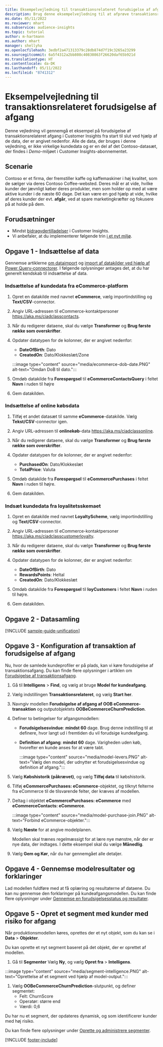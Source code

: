 ```yaml
---
title: Eksempelvejledning til transaktionsrelateret forudsigelse af afgang
description: Brug denne eksempelvejledning til at afprøve transaktionsrelateret standardafgang i en forudsigelsesmodel.
ms.date: 05/11/2022
ms.reviewer: mhart
ms.subservice: audience-insights
ms.topic: tutorial
author: m-hartmann
ms.author: mhart
manager: shellyha
ms.openlocfilehash: 3edbf2a471313379c28db874d7f19c3265a23299
ms.sourcegitcommit: 6a5f4312a2bb808c40830863f26620daf65b921d
ms.translationtype: HT
ms.contentlocale: da-DK
ms.lasthandoff: 05/11/2022
ms.locfileid: "8741312"
---
```

# <a name="transactional-churn-prediction-sample-guide"></a>Eksempelvejledning til transaktionsrelateret forudsigelse af afgang

Denne vejledning vil gennemgå et eksempel på forudsigelse af transaktionsrelateret afgang i Customer Insights fra start til slut ved hjælp af de data, der er angivet nedenfor. Alle de data, der bruges i denne vejledning, er ikke virkelige kundedata og er en del af det Contoso-datasæt, der findes i *Demo*-miljøet i Customer Insights-abonnementet.

## <a name="scenario"></a>Scenarie

Contoso er et firma, der fremstiller kaffe og kaffemaskiner i høj kvalitet, som de sælger via deres Contoso Coffee-websted. Deres mål er at vide, hvilke kunder der jævnligt køber deres produkter, men som holder op med at være aktive kunder i de næste 60 dage. Det kan være en god hjælp at vide, hvilke af deres kunder der evt. **afgår**, ved at spare marketingkræfter og fokusere på at holde på dem.

## <a name="prerequisites"></a>Forudsætninger

- Mindst [bidragydertilladelser](permissions.md) i Customer Insights.
- Vi anbefaler, at du implementerer følgende trin [i et nyt miljø](manage-environments.md).

## <a name="task-1---ingest-data"></a>Opgave 1 - Indsættelse af data

Gennemse artiklerne [om dataimport](data-sources.md) og [import af datakilder ved hjælp af Power Query-connectorer](connect-power-query.md). I følgende oplysninger antages det, at du har generelt kendskab til indsættelse af data. 

### <a name="ingest-customer-data-from-ecommerce-platform"></a>Indsættelse af kundedata fra eCommerce-platform

1. Opret en datakilde med navnet **eCommerce**, vælg importindstilling og **Text/CSV**-connector.

1. Angiv URL-adressen til eCommerce-kontaktpersoner https://aka.ms/ciadclasscontacts.

1. Når du redigerer dataene, skal du vælge **Transformer** og **Brug første række som overskrifter**.

1. Opdater datatypen for de kolonner, der er angivet nedenfor:

   - **DateOfBirth**: Dato
   - **CreatedOn**: Dato/Klokkeslæt/Zone

   :::image type="content" source="media/ecommerce-dob-date.PNG" alt-text="Omdan DoB til dato.":::

1. Omdøb datakilde fra **Forespørgsel** til **eCommerceContactsQuery** i feltet **Navn** i ruden til højre

1. Gem datakilden.

### <a name="ingest-online-purchase-data"></a>Indsættelse af online købsdata

1. Tilføj et andet datasæt til samme **eCommerce**-datakilde. Vælg **Tekst/CSV**-connector igen.

1. Angiv URL-adressen til **onlinekøb**-data https://aka.ms/ciadclassonline.

1. Når du redigerer dataene, skal du vælge **Transformer** og **Brug første række som overskrifter**.

1. Opdater datatypen for de kolonner, der er angivet nedenfor:

   - **PurchasedOn**: Dato/Klokkeslæt
   - **TotalPrice**: Valuta
   
1. Omdøb datakilde fra **Forespørgsel** til **eCommercePurchases** i feltet **Navn** i ruden til højre.

1. Gem datakilden.

### <a name="ingest-customer-data-from-loyalty-schema"></a>Indsæt kundedata fra loyalitetsskemaet

1. Opret en datakilde med navnet **LoyaltyScheme**, vælg importindstilling og **Text/CSV**-connector.

1. Angiv URL-adressen til eCommerce-kontaktpersoner https://aka.ms/ciadclasscustomerloyalty.

1. Når du redigerer dataene, skal du vælge **Transformer** og **Brug første række som overskrifter**.

1. Opdater datatypen for de kolonner, der er angivet nedenfor:

   - **DateOfBirth**: Dato
   - **RewardsPoints**: Heltal
   - **CreatedOn**: Dato/Klokkeslæt

1. Omdøb datakilde fra **Forespørgsel** til **loyCustomers** i feltet **Navn** i ruden til højre.

1. Gem datakilden.

## <a name="task-2---data-unification"></a>Opgave 2 - Datasamling

[!INCLUDE [sample-guide-unification](includes/sample-guide-unification.md)]

## <a name="task-3---configure-transaction-churn-prediction"></a>Opgave 3 - Konfiguration af transaktion af forudsigelse af afgang

Nu, hvor de samlede kundeprofiler er på plads, kan vi køre forudsigelse af transaktionsafgang. Du kan finde flere oplysninger i artiklen om [Forudsigelse af transaktionsafgang](predict-transactional-churn.md). 

1. Gå til **Intelligens** > **Find**, og vælg at bruge **Model for kundeafgang**.

1. Vælg indstillingen **Transaktionsrelateret**, og vælg **Start her**.

1. Navngiv modellen **Forudsigelse af afgang af OOB eCommerce-transaktion** og outputobjektets **OOBeCommerceChurnPrediction**.

1. Definer to betingelser for afgangsmodellen:

   * **Forudsigelsesvindue**: **mindst 60** dage. Brug denne indstilling til at definere, hvor langt ud i fremtiden du vil forudsige kundeafgang.

   * **Definition af afgang**: **mindst 60** dage. Varigheden uden køb, hvorefter en kunde anses for at være tabt.

     :::image type="content" source="media/model-levers.PNG" alt-text="Vælg den model, der udnytter et forudsigelsesvindue og definition af afgang.":::

1. Vælg **Købshistorik (påkrævet)**, og vælg **Tilføj data** til købshistorik.

1. Tilføj **eCommercePurchases: eCommerce**-objektet, og tilknyt felterne fra eCommerce til de tilsvarende felter, der kræves af modellen.

1. Deltag i objektet **eCommercePurchases: eCommerce** med **eCommerceContacts: eCommerce**.

   :::image type="content" source="media/model-purchase-join.PNG" alt-text="Forbind eCommerce-objekter.":::

1. Vælg **Næste** for at angive modelplanen.

   Modellen skal trænes regelmæssigt for at lære nye mønstre, når der er nye data, der indtages. I dette eksempel skal du vælge **Månedlig**.

1. Vælg **Gem og Kør**, når du har gennemgået alle detaljer.

## <a name="task-4---review-model-results-and-explanations"></a>Opgave 4 - Gennemse modelresultater og forklaringer

Lad modellen fuldføre med at få oplæring og resultaterne af dataene. Du kan nu gennemse den forklaringer på kundeafgangsmodellen. Du kan finde flere oplysninger under [Gennemse en forudsigelsesstatus og resultater](predict-transactional-churn.md#review-a-prediction-status-and-results).

## <a name="task-5---create-a-segment-of-high-churn-risk-customers"></a>Opgave 5 - Opret et segment med kunder med risiko for afgang

Når produktionsmodellen køres, oprettes der et nyt objekt, som du kan se i **Data** > **Objekter**.   

Du kan oprette et nyt segment baseret på det objekt, der er oprettet af modellen.

1.  Gå til **Segmenter** Vælg **Ny**, og vælg **Opret fra** > **Intelligens**. 

   :::image type="content" source="media/segment-intelligence.PNG" alt-text="Oprettelse af et segment ved hjælp af model-output.":::

1. Vælg **OOBeCommerceChurnPrediction**-slutpunkt, og definer segmentet: 
   - Felt: ChurnScore
   - Operatør: større end
   - Værdi: 0,6

Du har nu et segment, der opdateres dynamisk, og som identificerer kunder med høj risiko.

Du kan finde flere oplysninger under [Oprette og administrere segmenter](segments.md).


[!INCLUDE [footer-include](includes/footer-banner.md)]
